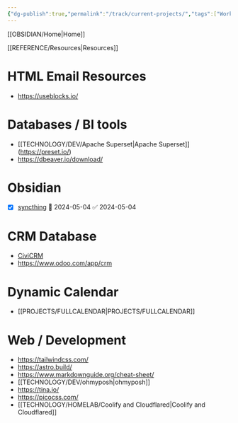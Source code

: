 ```yaml
---
{"dg-publish":true,"permalink":"/track/current-projects/","tags":["Work","Projects","tracking"],"noteIcon":"","created":"2024-04-25T12:25:27","updated":"2024-04-25T12:25:39"}
---
```


[[OBSIDIAN/Home\|Home]]




[[REFERENCE/Resources\|Resources]]


# HTML Email Resources 
- https://useblocks.io/

# Databases / BI tools
- [[TECHNOLOGY/DEV/Apache Superset\|Apache Superset]]  (https://preset.io/)
- https://dbeaver.io/download/

# Obsidian
- [x] [syncthing](https://docs.syncthing.net/users/autostart.html#autostart-windows-taskschd) 🛫 2024-05-04 ✅ 2024-05-04

# CRM Database
- [CiviCRM](https://civicrm.org/)
- https://www.odoo.com/app/crm

# Dynamic Calendar	
- [[PROJECTS/FULLCALENDAR\|PROJECTS/FULLCALENDAR]]

# Web / Development
- https://tailwindcss.com/
- https://astro.build/ 
- https://www.markdownguide.org/cheat-sheet/
- [[TECHNOLOGY/DEV/ohmyposh\|ohmyposh]]
- https://tina.io/
- https://picocss.com/
- [[TECHNOLOGY/HOMELAB/Coolify and Cloudflared\|Coolify and Cloudflared]]




## 






